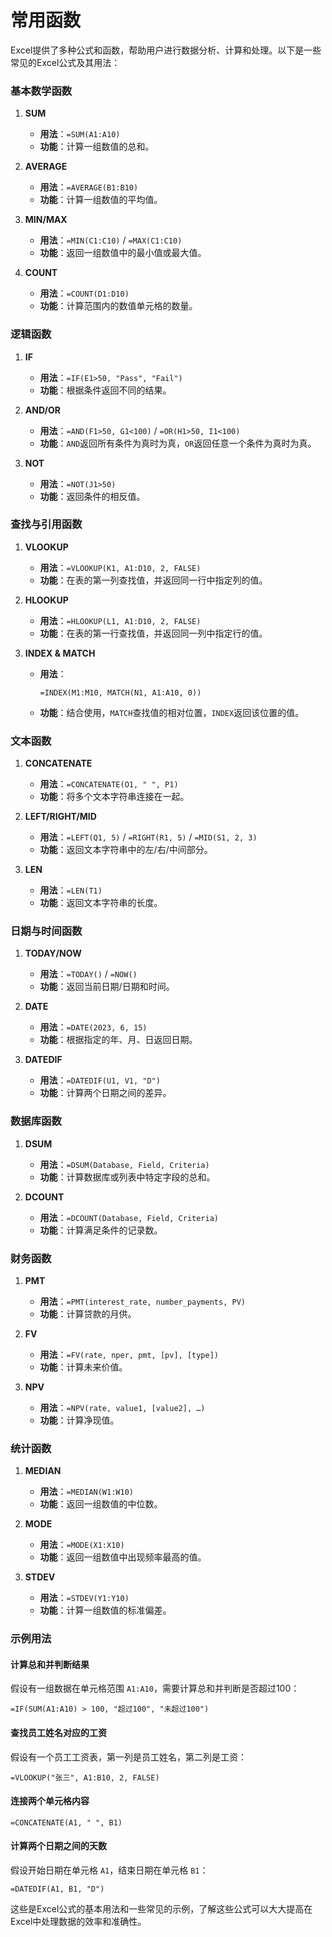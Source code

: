 # 常用函数
Excel提供了多种公式和函数，帮助用户进行数据分析、计算和处理。以下是一些常见的Excel公式及其用法：

### 基本数学函数
1. **SUM**
   - **用法**：`=SUM(A1:A10)`
   - **功能**：计算一组数值的总和。

2. **AVERAGE**
   - **用法**：`=AVERAGE(B1:B10)`
   - **功能**：计算一组数值的平均值。

3. **MIN/MAX**
   - **用法**：`=MIN(C1:C10)` / `=MAX(C1:C10)`
   - **功能**：返回一组数值中的最小值或最大值。

4. **COUNT**
   - **用法**：`=COUNT(D1:D10)`
   - **功能**：计算范围内的数值单元格的数量。

### 逻辑函数
1. **IF**
   - **用法**：`=IF(E1>50, "Pass", "Fail")`
   - **功能**：根据条件返回不同的结果。

2. **AND/OR**
   - **用法**：`=AND(F1>50, G1<100)` / `=OR(H1>50, I1<100)`
   - **功能**：`AND`返回所有条件为真时为真，`OR`返回任意一个条件为真时为真。

3. **NOT**
   - **用法**：`=NOT(J1>50)`
   - **功能**：返回条件的相反值。

### 查找与引用函数
1. **VLOOKUP**
   - **用法**：`=VLOOKUP(K1, A1:D10, 2, FALSE)`
   - **功能**：在表的第一列查找值，并返回同一行中指定列的值。

2. **HLOOKUP**
   - **用法**：`=HLOOKUP(L1, A1:D10, 2, FALSE)`
   - **功能**：在表的第一行查找值，并返回同一列中指定行的值。

3. **INDEX & MATCH**
   - **用法**：
     ```excel
     =INDEX(M1:M10, MATCH(N1, A1:A10, 0))
     ```
   - **功能**：结合使用，`MATCH`查找值的相对位置，`INDEX`返回该位置的值。

### 文本函数
1. **CONCATENATE**
   - **用法**：`=CONCATENATE(O1, " ", P1)`
   - **功能**：将多个文本字符串连接在一起。

2. **LEFT/RIGHT/MID**
   - **用法**：`=LEFT(Q1, 5)` / `=RIGHT(R1, 5)` / `=MID(S1, 2, 3)`
   - **功能**：返回文本字符串中的左/右/中间部分。

3. **LEN**
   - **用法**：`=LEN(T1)`
   - **功能**：返回文本字符串的长度。

### 日期与时间函数
1. **TODAY/NOW**
   - **用法**：`=TODAY()` / `=NOW()`
   - **功能**：返回当前日期/日期和时间。

2. **DATE**
   - **用法**：`=DATE(2023, 6, 15)`
   - **功能**：根据指定的年、月、日返回日期。

3. **DATEDIF**
   - **用法**：`=DATEDIF(U1, V1, "D")`
   - **功能**：计算两个日期之间的差异。

### 数据库函数
1. **DSUM**
   - **用法**：`=DSUM(Database, Field, Criteria)`
   - **功能**：计算数据库或列表中特定字段的总和。

2. **DCOUNT**
   - **用法**：`=DCOUNT(Database, Field, Criteria)`
   - **功能**：计算满足条件的记录数。

### 财务函数
1. **PMT**
   - **用法**：`=PMT(interest_rate, number_payments, PV)`
   - **功能**：计算贷款的月供。

2. **FV**
   - **用法**：`=FV(rate, nper, pmt, [pv], [type])`
   - **功能**：计算未来价值。

3. **NPV**
   - **用法**：`=NPV(rate, value1, [value2], …)`
   - **功能**：计算净现值。

### 统计函数
1. **MEDIAN**
   - **用法**：`=MEDIAN(W1:W10)`
   - **功能**：返回一组数值的中位数。

2. **MODE**
   - **用法**：`=MODE(X1:X10)`
   - **功能**：返回一组数值中出现频率最高的值。

3. **STDEV**
   - **用法**：`=STDEV(Y1:Y10)`
   - **功能**：计算一组数值的标准偏差。

### 示例用法

#### 计算总和并判断结果
假设有一组数据在单元格范围 `A1:A10`，需要计算总和并判断是否超过100：
```excel
=IF(SUM(A1:A10) > 100, "超过100", "未超过100")
```

#### 查找员工姓名对应的工资
假设有一个员工工资表，第一列是员工姓名，第二列是工资：
```excel
=VLOOKUP("张三", A1:B10, 2, FALSE)
```

#### 连接两个单元格内容
```excel
=CONCATENATE(A1, " ", B1)
```

#### 计算两个日期之间的天数
假设开始日期在单元格 `A1`，结束日期在单元格 `B1`：
```excel
=DATEDIF(A1, B1, "D")
```

这些是Excel公式的基本用法和一些常见的示例，了解这些公式可以大大提高在Excel中处理数据的效率和准确性。